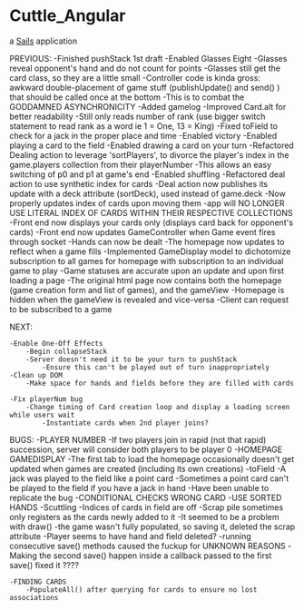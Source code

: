 # Cuttle_Angular

a [Sails](http://sailsjs.org) application



PREVIOUS:
	-Finished pushStack 1st draft
	-Enabled Glasses Eight
		-Glasses reveal opponent's hand and do not count for points
		-Glasses still get the card class, so they are a little small
		-Controller code is kinda gross: awkward double-placement of game stuff (publishUpdate() and send() ) that should be called once at the bottom
			-This is to combat the GODDAMNED ASYNCHRONICITY
	-Added gamelog
		-Improved Card.alt for better readability 
			-Still only reads number of rank (use bigger switch statement to read rank as a word ie 1 = One, 13 = King)
	-Fixed toField to check for a jack in the proper place and time
	-Enabled victory
	-Enabled playing a card to the field
	-Enabled drawing a card on your turn
	-Refactored Dealing action to leverage 'sortPlayers', to divorce the player's index in the game.players collection from their playerNumber 
		-This allows an easy switching of p0 and p1 at game's end
	-Enabled shuffling
	-Refactored deal action to use synthetic index for cards
		-Deal action now publishes its update with a deck attribute (sortDeck), used instead of game.deck
		-Now properly updates index of cards upon moving them
		-app will NO LONGER USE LITERAL INDEX OF CARDS WITHIN THEIR RESPECTIVE COLLECTIONS
	-Front end now displays your cards only (displays card back for opponent's cards)
	-Front end now updates GameController when Game event fires through socket
	-Hands can now be dealt
	-The homepage now updates to reflect when a game fills
		-Implemented GameDisplay model to dichotomize subscription to all games for homepage with subscription
			to an individual game to play
		-Game statuses are accurate upon an update and upon first loading a page
	-The original html page now contains both the homepage (game creation form and list of games), and the gameView
		-Homepage is hidden when the gameView is revealed and vice-versa
	-Client can request to be subscribed to a game

NEXT:

	-Enable One-Off Effects
		-Begin collapseStack
		-Server doesn't need it to be your turn to pushStack
			-Ensure this can't be played out of turn inappropriately
	-Clean up DOM
		-Make space for hands and fields before they are filled with cards

	-Fix playerNum bug
		-Change timing of Card creation loop and display a loading screen while users wait
			-Instantiate cards when 2nd player joins?


BUGS:
	-PLAYER NUMBER
		-If two players join in rapid (not that rapid) succession, server will consider both players to be player 0
	-HOMEPAGE GAMEDISPLAY
		-The first tab to load the homepage occasionally doesn't get updated when games are created (including its own creations)
	-toField
		-A jack was played to the field like a point card
		-Sometimes a point card can't be played to the field if you have a jack in hand
			-Have been unable to replicate the bug
			-CONDITIONAL CHECKS WRONG CARD
				-USE SORTED HANDS
	-Scuttling
		-Indices of cards in field are off
		-Scrap pile sometimes only registers as the cards newly added to it
			-It seemed to be a problem with draw()
				-the game wasn't fully populated, so saving it, deleted the scrap attribute
		-Player seems to have hand and field deleted?
			-running consecutive save() methods caused the fuckup for UNKNOWN REASONS
				-Making the second save() happen inside a callback passed to the first save() fixed it ????

	-FINDING CARDS
		-PopulateAll() after querying for cards to ensure no lost associations

